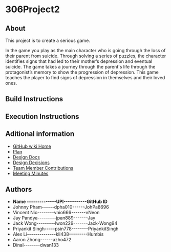 # 306Project2

## About
This project is to create a serious game.

In the game you play as the main character who is going through the loss of their parent from suicide. Through solving a series of puzzles, the character identifies signs that had led to their mother’s depression and eventual suicide. The game takes a journey through the parent's life through the protagonist’s memory to show the progression of depression. This game teaches the player to find signs of depression in themselves and their loved ones.

## Build Instructions

## Execution Instructions

## Aditional information

* [GitHub wiki Home](https://github.com/vNeon/306Project2/wiki)
* [Plan](https://github.com/vNeon/306Project2/wiki/Plan)
* [Design Docs](https://github.com/vNeon/306Project2/wiki/Design-Documents)
* [Design Decisions](https://github.com/vNeon/306Project2/wiki/Design-Decisions)
* [Team Member Contributions](https://github.com/vNeon/306Project2/wiki/Team-member-contributions)
* [Meeting Minutes](https://github.com/vNeon/306Project2/wiki/Meeting-Minutes)


## Authors
* **Name --------------UPI-----------GitHub ID**
* Johnny Pham------dpha010------JohPa8696
* Vincent Nio--------vnio666-------vNeon
* Jay Pandya---------jpan889-------Jay
* Jack Wong---------lwon229-------Jack-Wong94
* Priyankit Singh-----psin778--------PriyankitSingh
* Alex Li--------------kli438---------Humbis
* Aaron Zhong------azho472                    
* Dinal--------dwan133    
